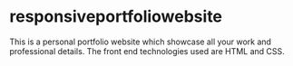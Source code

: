# responsiveportfoliowebsite
This is a personal portfolio website which showcase all your work and professional details. The front end technologies used are HTML and CSS.
